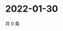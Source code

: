 # 2022-01-30

共 0 条

<!-- BEGIN WEIBO -->
<!-- 最后更新时间 Sun Jan 30 2022 20:01:09 GMT+0800 (China Standard Time) -->

<!-- END WEIBO -->
